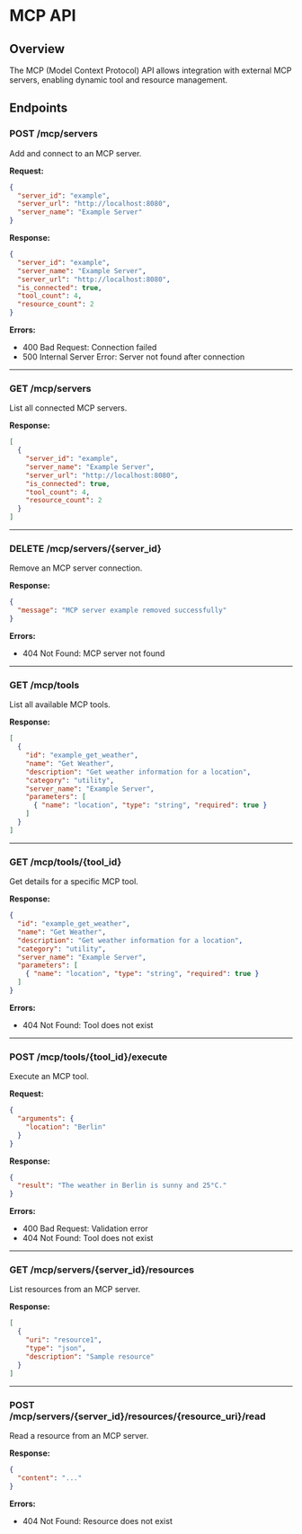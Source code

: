 # MCP API

## Overview

The MCP (Model Context Protocol) API allows integration with external MCP servers, enabling dynamic tool and resource management.

## Endpoints

### POST /mcp/servers
Add and connect to an MCP server.

**Request:**
```json
{
  "server_id": "example",
  "server_url": "http://localhost:8080",
  "server_name": "Example Server"
}
```
**Response:**
```json
{
  "server_id": "example",
  "server_name": "Example Server",
  "server_url": "http://localhost:8080",
  "is_connected": true,
  "tool_count": 4,
  "resource_count": 2
}
```
**Errors:**
- 400 Bad Request: Connection failed
- 500 Internal Server Error: Server not found after connection

---

### GET /mcp/servers
List all connected MCP servers.

**Response:**
```json
[
  {
    "server_id": "example",
    "server_name": "Example Server",
    "server_url": "http://localhost:8080",
    "is_connected": true,
    "tool_count": 4,
    "resource_count": 2
  }
]
```

---

### DELETE /mcp/servers/{server_id}
Remove an MCP server connection.

**Response:**
```json
{
  "message": "MCP server example removed successfully"
}
```
**Errors:**
- 404 Not Found: MCP server not found

---

### GET /mcp/tools
List all available MCP tools.

**Response:**
```json
[
  {
    "id": "example_get_weather",
    "name": "Get Weather",
    "description": "Get weather information for a location",
    "category": "utility",
    "server_name": "Example Server",
    "parameters": [
      { "name": "location", "type": "string", "required": true }
    ]
  }
]
```

---

### GET /mcp/tools/{tool_id}
Get details for a specific MCP tool.

**Response:**
```json
{
  "id": "example_get_weather",
  "name": "Get Weather",
  "description": "Get weather information for a location",
  "category": "utility",
  "server_name": "Example Server",
  "parameters": [
    { "name": "location", "type": "string", "required": true }
  ]
}
```
**Errors:**
- 404 Not Found: Tool does not exist

---

### POST /mcp/tools/{tool_id}/execute
Execute an MCP tool.

**Request:**
```json
{
  "arguments": {
    "location": "Berlin"
  }
}
```
**Response:**
```json
{
  "result": "The weather in Berlin is sunny and 25°C."
}
```
**Errors:**
- 400 Bad Request: Validation error
- 404 Not Found: Tool does not exist

---

### GET /mcp/servers/{server_id}/resources
List resources from an MCP server.

**Response:**
```json
[
  {
    "uri": "resource1",
    "type": "json",
    "description": "Sample resource"
  }
]
```

---

### POST /mcp/servers/{server_id}/resources/{resource_uri}/read
Read a resource from an MCP server.

**Response:**
```json
{
  "content": "..."
}
```
**Errors:**
- 404 Not Found: Resource does not exist 